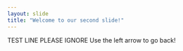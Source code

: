 ```yaml
---
layout: slide
title: "Welcome to our second slide!"
---
```

TEST LINE PLEASE IGNORE
Use the left arrow to go back!
